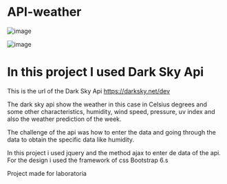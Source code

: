 # API-weather

![image](https://user-images.githubusercontent.com/32856885/38875806-d2f0f928-4220-11e8-89c9-e74c3779aac6.png)

![image](https://user-images.githubusercontent.com/32856885/38875827-de8e547e-4220-11e8-93dd-b7e8561268bc.png)

# In this project I used Dark Sky Api

This is the url of the Dark Sky Api https://darksky.net/dev

The dark sky api show the weather in this case in Celsius degrees and some other characteristics, humidity, wind speed, pressure, uv index and also the weather prediction of the week.

The challenge of the api was how to enter the data and going through the data to obtain the specific data like humidity.

In this project i used jquery and the method ajax to enter de data of the api. For the design i used the framework of css Bootstrap 6.s

Project made for laboratoria
